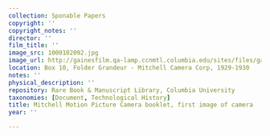 ```yaml
---
collection: Sponable Papers
copyright: ''
copyright_notes: ''
director: ''
film_title: ''
image_src: 1000102092.jpg
image_url: http://gainesfilm.qa-lamp.ccnmtl.columbia.edu/sites/files/gainesfilm/images/1000102092.jpg
location: Box 10, Folder Grandeur - Mitchell Camera Corp, 1929-1930
notes: ''
physical_description: ''
repository: Rare Book & Manuscript Library, Columbia University
taxonomies: [Document, Technological History]
title: Mitchell Motion Picture Camera booklet, first image of camera
year: ''

---
```

